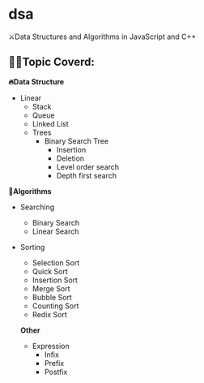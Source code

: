 # dsa
⚔️Data Structures and Algorithms in JavaScript and C++

## 🙅‍♂️Topic Coverd: 

**🔥Data Structure**
* Linear 
    * Stack
    * Queue
    * Linked List
    * Trees
      * Binary Search Tree
        * Insertion
        * Deletion
        * Level order search
        * Depth first search



**🍻Algorithms**

* Searching
  * Binary Search
  * Linear Search

* Sorting
  * Selection Sort
  * Quick Sort
  * Insertion Sort
  * Merge Sort
  * Bubble Sort
  * Counting Sort
  * Redix Sort

  **Other**
  * Expression
    * Infix
    * Prefix
    * Postfix



        
